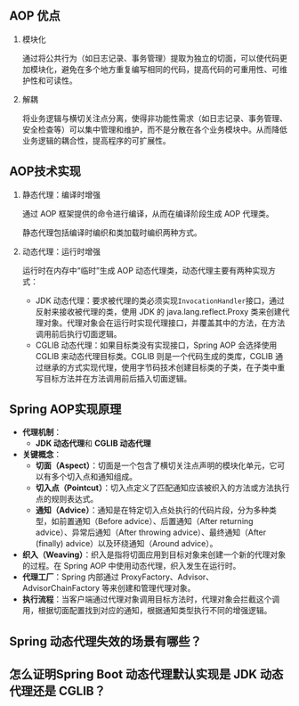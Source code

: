 
## AOP 优点

1. 模块化

    通过将公共行为（如日志记录、事务管理）提取为独立的切面，可以使代码更加模块化，避免在多个地方重复编写相同的代码，提高代码的可重用性、可维护性和可读性。

2. 解耦

    将业务逻辑与横切关注点分离，使得非功能性需求（如日志记录、事务管理、安全检查等）可以集中管理和维护，而不是分散在各个业务模块中。从而降低业务逻辑的耦合性，提高程序的可扩展性。

## AOP技术实现

1. 静态代理：编译时增强
   
   通过 AOP 框架提供的命令进行编译，从而在编译阶段生成 AOP 代理类。
   
   静态代理包括编译时编织和类加载时编织两种方式。
2. 动态代理：运行时增强
   
   运行时在内存中“临时”生成 AOP 动态代理类，动态代理主要有两种实现方式：
   - JDK 动态代理：要求被代理的类必须实现`InvocationHandler`接口，通过反射来接收被代理的类，使用 JDK 的 java.lang.reflect.Proxy 类来创建代理对象。代理对象会在运行时实现代理接口，并覆盖其中的方法，在方法调用前后执行切面逻辑。
   - CGLIB 动态代理：如果目标类没有实现接口，Spring AOP 会选择使用 CGLIB 来动态代理目标类。CGLIB 则是一个代码生成的类库，CGLIB 通过继承的方式实现代理，使用字节码技术创建目标类的子类，在子类中重写目标方法并在方法调用前后插入切面逻辑。

## Spring AOP实现原理

-   **代理机制**：
    -   **JDK 动态代理**和 **CGLIB 动态代理**
-   **关键概念**：
    -   **切面（Aspect）**：切面是一个包含了横切关注点声明的模块化单元，它可以有多个切入点和通知组成。
    -   **切入点（Pointcut）**：切入点定义了匹配通知应该被织入的方法或方法执行点的规则表达式。
    -   **通知（Advice）**：通知是在特定切入点处执行的代码片段，分为多种类型，如前置通知（Before advice）、后置通知（After returning advice）、异常后通知（After throwing advice）、最终通知（After (finally) advice）以及环绕通知（Around advice）。
-   **织入（Weaving）**：织入是指将切面应用到目标对象来创建一个新的代理对象的过程。在 Spring AOP 中使用动态代理，织入发生在运行时。
-   **代理工厂**：Spring 内部通过 ProxyFactory、Advisor、AdvisorChainFactory 等来创建和管理代理对象。
-   **执行流程**：当客户端通过代理对象调用目标方法时，代理对象会拦截这个调用，根据切面配置找到对应的通知，根据通知类型执行不同的增强逻辑。
  
## Spring 动态代理失效的场景有哪些？

## 怎么证明Spring Boot 动态代理默认实现是 JDK 动态代理还是 CGLIB？